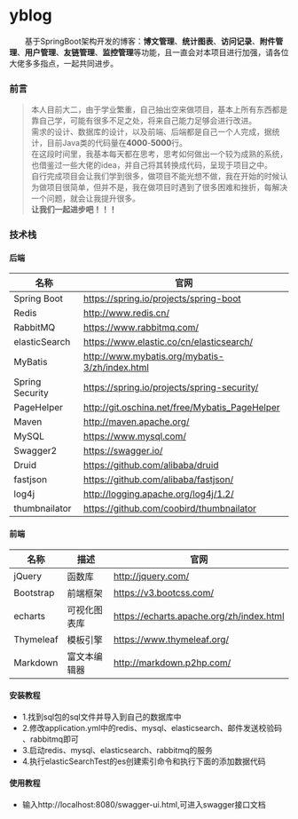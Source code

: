 # yblog
&emsp;&emsp;基于SpringBoot架构开发的博客：**博文管理**、**统计图表**、**访问记录**、**附件管理**、**用户管理**、**友链管理**、**监控管理**等功能，且一直会对本项目进行加强，请各位大佬多多指点，一起共同进步。

### 前言
> 本人目前大二，由于学业繁重，自己抽出空来做项目，基本上所有东西都是靠自己学，可能有很多不足之处，将来自己能力足够会进行改进。<br>
> 需求的设计、数据库的设计，以及前端、后端都是自己一个人完成，据统计，目前Java类的代码量在**4000**-**5000**行。<br>
> 在这段时间里，我基本每天都在思考，思考如何做出一个较为成熟的系统，也借鉴过一些大佬的idea，并自己将其转换成代码，呈现于项目之中。<br/>
> 自行完成项目会让我们学到很多，做项目不能光想不做，我在开始的时候认为做项目很简单，但并不是，我在做项目时遇到了很多困难和挫折，每解决一个问题，就会让我提升很多。<br>
> **让我们一起进步吧！！！**

### 技术栈
#### 后端

| 名称                | 官网                                                         |
| -----------------   | ------------------------------------------------------------ |
| Spring Boot             | https://spring.io/projects/spring-boot               | 
| Redis             | http://www.redis.cn/               | 
| RabbitMQ                   |  https://www.rabbitmq.com/                                  |
| elasticSearch           |    https://www.elastic.co/cn/elasticsearch/                  |
| MyBatis             | http://www.mybatis.org/mybatis-3/zh/index.html               |         
| Spring Security        | https://spring.io/projects/spring-security/                                   |
| PageHelper         | http://git.oschina.net/free/Mybatis_PageHelper               |
| Maven              | http://maven.apache.org/                                     |
| MySQL              | https://www.mysql.com/                                       |                                  |
| Swagger2                  | https://swagger.io/               |
| Druid                       |    https://github.com/alibaba/druid                    |
| fastjson                          |   https://github.com/alibaba/fastjson/                |
| log4j                     |   http://logging.apache.org/log4j/1.2/  |
| thumbnailator                         |   https://github.com/coobird/thumbnailator                   |
#### 前端

| 名称            | 描述       | 官网                                                     |
| --------------- | ---------- | -------------------------------------------------------- |
| jQuery          | 函数库     | http://jquery.com/                                       |
| Bootstrap       | 前端框架   | https://v3.bootcss.com/                                |
| echarts         | 可视化图表库       | https://echarts.apache.org/zh/index.html        |                        |                             |
| Thymeleaf                  | 模板引擎                | https://www.thymeleaf.org/      |
| Markdown        |  富文本编辑器         |  http://markdown.p2hp.com/  |


#### 安装教程
* 1.找到sql包的sql文件并导入到自己的数据库中
* 2.修改application.yml中的redis、mysql、elasticsearch、邮件发送校验码
、rabbitmq即可
* 3.启动redis、mysql、elasticsearch、rabbitmq的服务
* 4.执行elasticSearchTest的es创建索引命令和执行下面的添加数据代码




#### 使用教程
* 输入http://localhost:8080/swagger-ui.html,可进入swagger接口文档